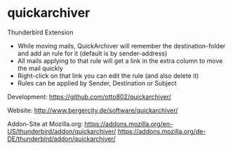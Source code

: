 quickarchiver
=============

Thunderbird Extension 

* While moving mails, QuickArchiver will remember the destination-folder and add an rule for it (default is by sender-address)
* All mails applying to that rule will get a link in the extra column to move the mail quickly
* Right-click on that link you can edit the rule (and also delete it)
* Rules can be applied by Sender, Destination or Subject

Development:
https://github.com/otto802/quickarchiver/

Website:
http://www.bergercity.de/software/quickarchiver/

Addon-Site at Mozilla.org:
https://addons.mozilla.org/en-US/thunderbird/addon/quickarchiver/
https://addons.mozilla.org/de-DE/thunderbird/addon/quickarchiver/
